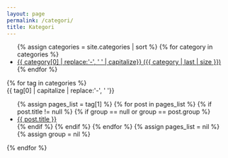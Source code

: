 ```yaml
---
layout: page
permalink: /categori/
title: Kategori
---
```


<div class="row">
  <div class="col-md-4 pull-right">
    <ul class="kategori">
        {% assign categories = site.categories | sort %}
        {% for category in categories %}
         <li>
            <a href="/categori/#{{category[0]| capitalize}}">
                    {{ category[0] | replace:'-', ' ' | capitalize}} ({{ category | last | size }})
            </a>
         </li>
        {% endfor %}
    </ul>
  </div>
  <div class="col-md-8 pull-left">
    {% for tag in categories %}
    <div id="{{ tag[0] | capitalize }}" class="box box-solid"> 
      <div class="box-header">
        <div class="box-title">
          {{ tag[0] | capitalize | replace:'-', ' '}}
        </div>
      </div>
      <div class="box-body">
          <ul class="view-kategori">
            {% assign pages_list = tag[1] %}
            {% for post in pages_list %}
              {% if post.title != null %}
              {% if group == null or group == post.group %}
              <li><a href="{{ site.url }}{{ post.url }}">{{ post.title }}<span class="entry-date"></span></a></li>
              {% endif %}
              {% endif %}
            {% endfor %}
            {% assign pages_list = nil %}
            {% assign group = nil %}
          </ul>
      </div>
    </div>
    {% endfor %}
  </div>
</div>